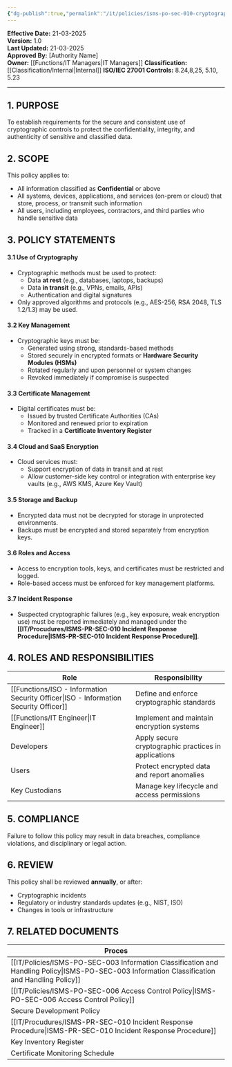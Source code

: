 ```yaml
---
{"dg-publish":true,"permalink":"/it/policies/isms-po-sec-010-cryptographic-controls-policy/","tags":["policy","cryptographic"],"noteIcon":"default"}
---
```


**Effective Date:** 21-03-2025  
**Version:** 1.0  
**Last Updated:** 21-03-2025  
**Approved By:** [Authority Name]  
**Owner:** [[Functions/IT Managers\|IT Managers]]
**Classification:** [[Classification/Internal\|Internal]]
**ISO/IEC 27001 Controls:** 8.24,8,25, 5.10, 5.23

---
## **1. PURPOSE**  
To establish requirements for the secure and consistent use of cryptographic controls to protect the confidentiality, integrity, and authenticity of sensitive and classified data.
## **2. SCOPE**
This policy applies to:
- All information classified as **Confidential** or above
- All systems, devices, applications, and services (on-prem or cloud) that store, process, or transmit such information
- All users, including employees, contractors, and third parties who handle sensitive data
 
## **3. POLICY STATEMENTS** 
#### 3.1 Use of Cryptography
- Cryptographic methods must be used to protect:
    - Data **at rest** (e.g., databases, laptops, backups)  
    - Data **in transit** (e.g., VPNs, emails, APIs)
    - Authentication and digital signatures
- Only approved algorithms and protocols (e.g., AES-256, RSA 2048, TLS 1.2/1.3) may be used.
#### 3.2 Key Management
- Cryptographic keys must be:
    - Generated using strong, standards-based methods
    - Stored securely in encrypted formats or **Hardware Security Modules (HSMs)**
    - Rotated regularly and upon personnel or system changes
    - Revoked immediately if compromise is suspected
#### 3.3 Certificate Management
- Digital certificates must be:
    - Issued by trusted Certificate Authorities (CAs)
    - Monitored and renewed prior to expiration
    - Tracked in a **Certificate Inventory Register**
#### 3.4 Cloud and SaaS Encryption
- Cloud services must:
    - Support encryption of data in transit and at rest
    - Allow customer-side key control or integration with enterprise key vaults (e.g., AWS KMS, Azure Key Vault)
#### 3.5 Storage and Backup
- Encrypted data must not be decrypted for storage in unprotected environments.
- Backups must be encrypted and stored separately from encryption keys.
#### 3.6 Roles and Access
- Access to encryption tools, keys, and certificates must be restricted and logged.
- Role-based access must be enforced for key management platforms.
#### 3.7 Incident Response
- Suspected cryptographic failures (e.g., key exposure, weak encryption use) must be reported immediately and managed under the  **[[IT/Procudures/ISMS-PR-SEC-010 Incident Response Procedure\|ISMS-PR-SEC-010 Incident Response Procedure]]**.
## **4. ROLES AND RESPONSIBILITIES**

| **Role**                               | **Responsibility**                                   |
| -------------------------------------- | ---------------------------------------------------- |
| [[Functions/ISO - Information Security Officer\|ISO - Information Security Officer]] | Define and enforce cryptographic standards           |
| [[Functions/IT Engineer\|IT Engineer]]                        | Implement and maintain encryption systems            |
| Developers                             | Apply secure cryptographic practices in applications |
| Users                                  | Protect encrypted data and report anomalies          |
| Key Custodians                         | Manage key lifecycle and access permissions          |
## **5. COMPLIANCE**  
Failure to follow this policy may result in data breaches, compliance violations, and disciplinary or legal action.
## **6. REVIEW**  
This policy shall be reviewed **annually**, or after:
- Cryptographic incidents
- Regulatory or industry standards updates (e.g., NIST, ISO)
- Changes in tools or infrastructure
## **7. RELATED DOCUMENTS**  

| Proces                                                             |
| ------------------------------------------------------------------ |
| [[IT/Policies/ISMS-PO-SEC-003 Information Classification and Handling Policy\|ISMS-PO-SEC-003 Information Classification and Handling Policy]] |
| [[IT/Policies/ISMS-PO-SEC-006 Access Control Policy\|ISMS-PO-SEC-006 Access Control Policy]]                          |
| Secure Development Policy                                          |
| [[IT/Procudures/ISMS-PR-SEC-010 Incident Response Procedure\|ISMS-PR-SEC-010 Incident Response Procedure]]                    |
| Key Inventory Register                                             |
| Certificate Monitoring Schedule                                    |








